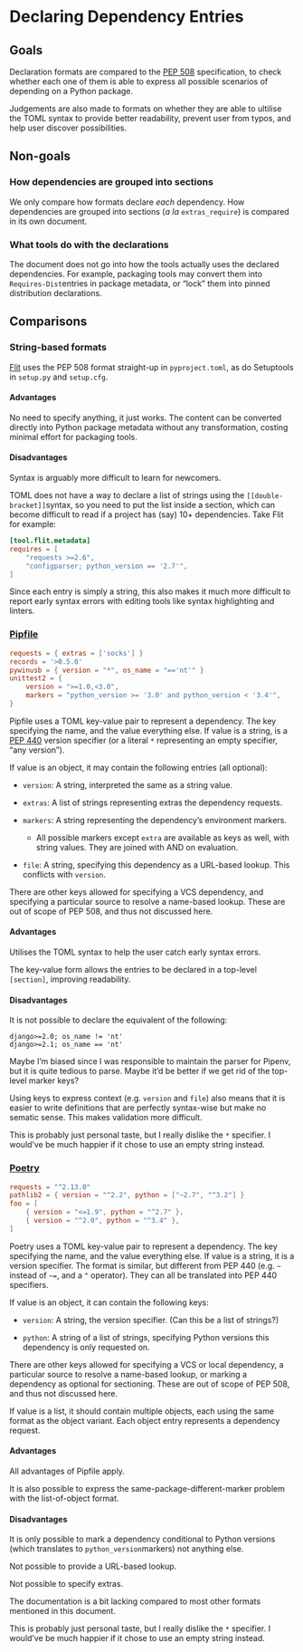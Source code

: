 # Declaring Dependency Entries

## Goals

Declaration formats are compared to the [PEP 508](https://www.python.org/dev/peps/pep-0508/) specification, to check whether each one of them is able to express all possible scenarios of depending on a Python package.

Judgements are also made to formats on whether they are able to ultilise the TOML syntax to provide better readability, prevent user from typos, and help user discover possibilities.

## Non-goals

### How dependencies are grouped into sections

We only compare how formats declare *each* dependency. How dependencies are grouped into sections (*a la* `extras_require`) is compared in its own document. 

### What tools do with the declarations

The document does not go into how the tools actually uses the declared dependencies. For example, packaging tools may convert them into `Requires-Dist`entries in package metadata, or “lock” them into pinned distribution declarations.

## Comparisons

### String-based formats

[Flit](https://flit.readthedocs.io/en/latest/pyproject_toml.html) uses the PEP 508 format straight-up in `pyproject.toml`, as do Setuptools in `setup.py` and `setup.cfg`.

#### Advantages

No need to specify anything, it just works. The content can be converted directly into Python package metadata without any transformation, costing minimal effort for packaging tools.

#### Disadvantages

Syntax is arguably more difficult to learn for newcomers.

TOML does not have a way to declare a list of strings using the `[[double-bracket]]`syntax, so you need to put the list inside a section, which can become difficult to read if a project has (say) 10+ dependencies. Take Flit for example:

```toml
[tool.flit.metadata]
requires = [
    "requests >=2.6",
    "configparser; python_version == '2.7'",
]
```

Since each entry is simply a string, this also makes it much more difficult to report early syntax errors with editing tools like syntax highlighting and linters.

### [Pipfile](https://github.com/pypa/pipfile)

```toml
requests = { extras = ['socks'] }
records = '>0.5.0'
pywinusb = { version = "*", os_name = "=='nt'" }
unittest2 = {
    version = ">=1.0,<3.0",
    markers = "python_version >= '3.0' and python_version < '3.4'",
}
```

Pipfile uses a TOML key-value pair to represent a dependency. The key specifying the name, and the value everything else. If value is a string, is a [PEP 440](https://www.python.org/dev/peps/pep-0440/) version specifier (or a literal `*` representing an empty specifier, “any version”).

If value is an object, it may contain the following entries (all optional):

* `version`: A string, interpreted the same as a string value.

* `extras`: A list of strings representing extras the dependency requests.

* `markers`: A string representing the dependency’s environment markers.
  
     * All possible markers except `extra` are available as keys as well, with string values. They are joined with AND on evaluation.

* `file`: A string, specifying this dependency as a URL-based lookup. This conflicts with `version`.

There are other keys allowed for specifying a VCS dependency, and specifying a particular source to resolve a name-based lookup. These are out of scope of PEP 508, and thus not discussed here.

#### Advantages

Utilises the TOML syntax to help the user catch early syntax errors.

The key-value form allows the entries to be declared in a top-level `[section]`, improving readability.

#### Disadvantages

It is not possible to declare the equivalent of the following:

```
django>=2.0; os_name != 'nt'
django>=2.1; os_name == 'nt'
```

Maybe I’m biased since I was responsible to maintain the parser for Pipenv, but it is quite tedious to parse. Maybe it’d be better if we get rid of the top-level marker keys?

Using keys to express context (e.g. `version` and `file`) also means that it is easier to write definitions that are perfectly syntax-wise but make no sematic sense. This makes validation more difficult.

This is probably just personal taste, but I really dislike the `*` specifier.  I would’ve be much happier if it chose to use an empty string instead.

### [Poetry](https://poetry.eustace.io/docs/versions/)

```toml
requests = "^2.13.0"
pathlib2 = { version = "^2.2", python = ["~2.7", "^3.2"] }
foo = [
    { version = "<=1.9", python = "^2.7" },
    { version = "^2.0", python = "^3.4" },
]
```

Poetry uses a TOML key-value pair to represent a dependency. The key specifying the name, and the value everything else. If value is a string, it is a version specifier. The format is similar, but different from PEP 440 (e.g. `~` instead of `~=`, and a  `^` operator). They can all be translated into PEP 440 specifiers.

If value is an object, it can contain the following keys:

* `version`: A string, the version specifier. (Can this be a list of strings?)

* `python`: A string of a list of strings, specifying Python versions this dependency is only requested on.

There are other keys allowed for specifying a VCS or local dependency, a particular source to resolve a name-based lookup, or marking a dependency as optional for sectioning. These are out of scope of PEP 508, and thus not discussed here.

If value is a list, it should contain multiple objects, each using the same format as the object variant. Each object entry represents a dependency request.

#### Advantages

All advantages of Pipfile apply.

It is also possible to express the same-package-different-marker problem with the list-of-object format.

#### Disadvantages

It is only possible to mark a dependency conditional to Python versions (which translates to `python_version`markers) not anything else.

Not possible to provide a URL-based lookup.

Not possible to specify extras.

The documentation is a bit lacking compared to most other formats mentioned in this document.

This is probably just personal taste, but I really dislike the `*` specifier. I would’ve be much happier if it chose to use an empty string instead.




